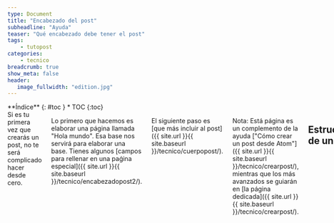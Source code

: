 ```yaml
---
type: Document
title: "Encabezado del post"
subheadline: "Ayuda"
teaser: "Qué encabezado debe tener el post"
tags:
    - tutopost
categories:
    - tecnico
breadcrumb: true
show_meta: false
header:
   image_fullwidth: "edition.jpg"
---
```

<div class="row">
<div class="medium-4 medium-push-8 columns" markdown="1">
<div class="panel radius" markdown="1">
**Índice**
{: #toc }
*  TOC
{:toc}
</div>
</div><!-- /.medium-4.columns -->

<div class="medium-8 medium-pull-4 columns" markdown="1">
Si es tu primera vez que crearás un post, no te será complicado hacer desde cero.

Lo primero que hacemos es elaborar una página llamada "Hola mundo". Esa base nos servirá para elaborar una base. Tienes algunos [campos para rellenar en una paǵina especial]({{ site.url }}{{ site.baseurl }}/tecnico/encabezadopost2/).

El siguiente paso es [que más incluir al post]({{ site.url }}{{ site.baseurl }}/tecnico/cuerpopost/).

Nota: Está página es un complemento de la ayuda ["Cómo crear un post desde Atom"]({{ site.url }}{{ site.baseurl }}/tecnico/crearpost/), mientras que los más avanzados se guiarán en [la página dedicada]({{ site.url }}{{ site.baseurl }}/tecnico/crearpost/).

## Estructura de un post
Al crear un archivo 12-12-titulo.md, tendrás que presentar el título y otras partes para mostrar en la publicación (categorías y etiquetas). Las carpetas y categorías lo encontarás en [la página dedicada]({{ site.url }}{{ site.baseurl }}/tecnico/folders/).

~~~
---
type: Document
#
# Contenido
#
title: "Hola mundo"
subheadline: "Subtítulo"
teaser: "Descripción"
meta_description: "Palabras claves"
categories:
  - tutoriales
tags:
  - mitag
#
# Estilo
#
---
{% include alert success='Esta página es un extracto de la serie de tutoriales, <a href="/tutopost">Tutopost</a>, para desarrollo en Jekyll' %}

Cuerpo del texto
~~~

### Con una imagen de fondo

Eso es opcional, añade una imagen para decorar el contenido. El resultado sería [decorativo]({{ site.url }}{{ site.baseurl }}/header/).

~~~
---
type: Document
#
# Contenido
#
title: "Hola mundo"
subheadline: "Subtítulo"
teaser: "Descripción"
meta_description: "Palabras claves"
categories:
  - tutoriales
tags:
  - mitag
#
# Estilo
#
image:
    title: title_image.jpg
    thumb: thumbnail_image.jpg
    homepage: header_homepage_13.jpg
    caption: Image by Phlow
    caption_url: "http://phlow.de/"
---
Cuerpo del texto
~~~

### Vídeo de fondo
También puedes usar una vídeo de fondo. Muy adecuado a presentar una grabación sin recurrir demasiado al texto.

~~~
---
layout: video
#
# Contenido
#
title: "Hola mundo"
subheadline: "Subtítulo"
teaser: "Descripción"
meta_description: "Palabras claves"
categories:
  - tutoriales
tags:
  - mitag
  - video
#
# Estilo
#
iframe: "<iframe width='970' height='546' src='//www.youtube.com/embed/12345678' frameborder='0' allowfullscreen></iframe>"
video:
    embedURL: ""
    contentURL: ""
    thumbnailUrl: ""
---
Cuerpo del texto
~~~

## Extra

### Para manual, columna adicional
Añade:
~~~
sidebar: right
~~~

### Línea debajo del encabezado

Si quieres añadir un línea debajo del encabezado, define al iniciar el texto como:

`subheadline:  "Subheadline"`

### Miga de pan

Para añadir una miga de pan o [breadcrumbs](https://es.wikipedia.org/wiki/Miga_de_pan_(inform%C3%A1tica)), añade:

{% highlight html %}
breadcrumb: true
{% endhighlight %}

### Comentarios

Puedes usar comentarios con *Feeling Responsive* cortesía de Disqus. Si usas Disqus-Comments abre `config.yml` y establece en el `disqus_shortname`. [Sitio web de Disqus ›](https://disqus.com/websites/)

Por defecto, están desactivados y puedes personalizar en `config.yml`. Para **activar comentarios** añade el código `comments: true` debajo de `type: Document`.

<small markdown="1">[Ir al índice](#toc)</small>
{: .text-right }

<a class="radius button small" href="{{ site.url }}{{ site.baseurl }}/cuerpopost/">Ver información del cuerpo del post ›</a>

## Lectura adicional
* [Documentación de Jekyll](https://jekyllrb.com/docs/posts/).
* [Columnas]({{ site.url }}{{ site.baseurl }}/tecnico/columnas/).

</div><!-- /.medium-8.columns -->
</div><!-- /.row -->
